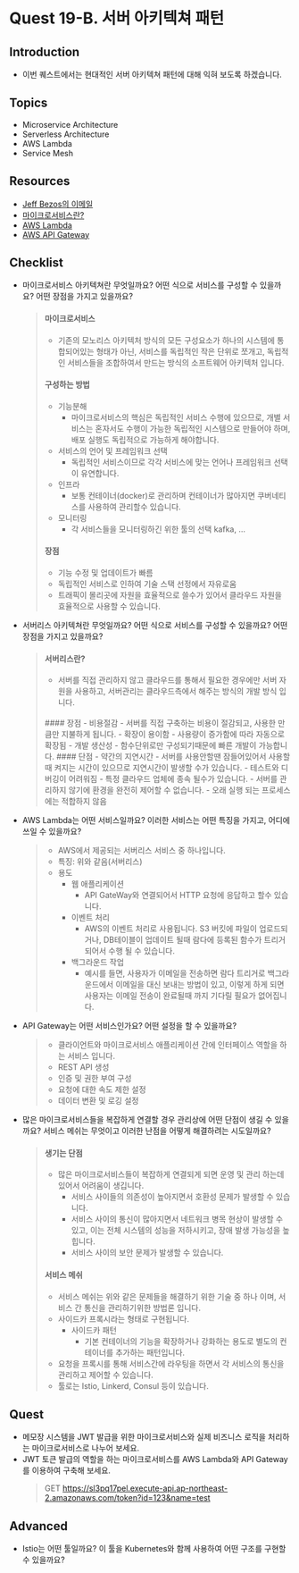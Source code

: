 # Quest 19-B. 서버 아키텍쳐 패턴

## Introduction

- 이번 퀘스트에서는 현대적인 서버 아키텍쳐 패턴에 대해 익혀 보도록 하겠습니다.

## Topics

- Microservice Architecture
- Serverless Architecture
- AWS Lambda
- Service Mesh

## Resources

- [Jeff Bezos의 이메일](https://news.hada.io/topic?id=638)
- [마이크로서비스란?](https://www.redhat.com/ko/topics/microservices/what-are-microservices)
- [AWS Lambda](https://docs.aws.amazon.com/ko_kr/lambda/latest/dg/welcome.html)
- [AWS API Gateway](https://docs.aws.amazon.com/ko_kr/apigateway/latest/developerguide/welcome.html)

## Checklist

- 마이크로서비스 아키텍쳐란 무엇일까요? 어떤 식으로 서비스를 구성할 수 있을까요? 어떤 장점을 가지고 있을까요?
  > #### 마이크로서비스
  >
  > - 기존의 모노리스 아키텍처 방식의 모든 구성요소가 하나의 시스템에 통합되어있는 형태가 아닌, 서비스를 독립적인 작은 단위로 쪼개고, 독립적인 서비스들을 조합하여서 만드는 방식의 소프트웨어 아키텍처 입니다.
  >   <br>
  >
  > #### 구성하는 방법
  >
  > - 기능분해
  >   - 마이크로서비스의 핵심은 독립적인 서비스 수행에 있으므로, 개별 서비스는 혼자서도 수행이 가능한 독립적인 시스템으로 만들어야 하며, 배포 실행도 독립적으로 가능하게 해야합니다.
  > - 서비스의 언어 및 프레임워크 선택
  >   - 독립적인 서비스이므로 각각 서비스에 맞는 언어나 프레임워크 선택이 유연합니다.
  > - 인프라
  >   - 보통 컨테이너(docker)로 관리하며 컨테이너가 많아지면 쿠버네티스를 사용하여 관리할수 있습니다.
  > - 모니터링
  >   - 각 서비스들을 모니터링하긴 위한 툴의 선택 kafka, ...
  >     <br>
  > #### 장점
  > - 기능 수정 및 업데이트가 빠름
  > - 독립적인 서비스로 인하여 기술 스택 선정에서 자유로움
  > - 트래픽이 몰리곳에 자원을 효율적으로 쓸수가 있어서 클라우드 자원을 효율적으로 사용할 수 있습니다.
- 서버리스 아키텍쳐란 무엇일까요? 어떤 식으로 서비스를 구성할 수 있을까요? 어떤 장점을 가지고 있을까요?
  > #### 서버리스란?
  >
  > - 서버를 직접 관리하지 않고 클라우드를 통해서 필요한 경우에만 서버 자원을 사용하고, 서버관리는 클라우드측에서 해주는 방식의 개발 방식 입니다.
  > <br>
  > #### 장점
  > - 비용절감
  >   - 서버를 직접 구축하는 비용이 절감되고, 사용한 만큼만 지불하게 됩니다.
  > - 확장이 용이함
  >   - 사용량이 증가함에 따라 자동으로 확장됨
  > - 개발 생산성
  >   - 함수단위로만 구성되기때문에 빠른 개발이 가능합니다.
  > #### 단점
  > - 약간의 지연시간
  >   - 서버를 사용안할땐 잠들어있어서 사용할때 켜지는 시간이 있으므로 지연시간이 발생할 수가 있습니다.
  > - 테스트와 디버깅이 어려워짐
  > - 특정 클라우드 업체에 종속 될수가 있습니다.
  > - 서버를 관리하지 않기에 환경을 완전히 제어할 수 없습니다.
  > - 오래 실행 되는 프로세스에는 적합하지 않음
- AWS Lambda는 어떤 서비스일까요? 이러한 서비스는 어떤 특징을 가지고, 어디에 쓰일 수 있을까요?
  > - AWS에서 제공되는 서버리스 서비스 중 하나입니다.
  > - 특징: 위와 같음(서버리스)
  > - 용도
  >   - 웹 애플리케이션
  >     - API GateWay와 연결되어서 HTTP 요청에 응답하고 할수 있습니다.
  >   - 이벤트 처리
  >     - AWS의 이벤트 처리로 사용됩니다. S3 버킷에 파일이 업로드되거나, DB테이블이 업데이트 될때 람다에 등록된 함수가 트리거되어서 수행 될 수 있습니다.
  >   - 백그라운드 작업
  >     - 예시를 들면, 사용자가 이메일을 전송하면 람다 트리거로 백그라운드에서 이메일을 대신 보내는 방법이 있고, 이렇게 하게 되면 사용자는 이메일 전송이 완료될때 까지 기다릴 필요가 없어집니다.
- API Gateway는 어떤 서비스인가요? 어떤 설정을 할 수 있을까요?
  > - 클라이언트와 마이크로서비스 애플리케이션 간에 인터페이스 역할을 하는 서비스 입니다.
  > - REST API 생성
  > - 인증 및 권한 부여 구성
  > - 요청에 대한 속도 제한 설정
  > - 데이터 변환 및 로깅 설정
- 많은 마이크로서비스들을 복잡하게 연결할 경우 관리상에 어떤 단점이 생길 수 있을까요? 서비스 메쉬는 무엇이고 이러한 난점을 어떻게 해결하려는 시도일까요?
  > #### 생기는 단점
  > - 많은 마이크로서비스들이 복잡하게 연결되게 되면 운영 및 관리 하는데 있어서 어려움이 생깁니다.
  >   - 서비스 사이들의 의존성이 높아지면서 호환성 문제가 발생할 수 있습니다.
  >   - 서비스 사이의 통신이 많아지면서 네트워크 병목 현상이 발생할 수 있고, 이는 전체 시스템의 성능을 저하시키고, 장애 발생 가능성을 높힙니다.
  >   - 서비스 사이의 보안 문제가 발생할 수 있습니다.
  > #### 서비스 메쉬
  > * 서비스 메쉬는 위와 같은 문제들을 해결하기 위한 기술 중 하나 이며, 서비스 간 통신을 관리하기위한 방법론 입니다.
  > * 사이드카 프록시라는 형태로 구현됩니다.
  >   - 사이드카 패턴
  >     - 기본 컨테이너의 기능을 확장하거나 강화하는 용도로 별도의 컨테이너를 추가하는 패턴입니다.
  > * 요청을 프록시를 통해 서비스간에 라우팅을 하면서 각 서비스의 통신을 관리하고 제어할 수 있습니다.
  > * 툴로는 Istio, Linkerd, Consul 등이 있습니다.


## Quest

- 메모장 시스템을 JWT 발급을 위한 마이크로서비스와 실제 비즈니스 로직을 처리하는 마이크로서비스로 나누어 보세요.
- JWT 토큰 발급의 역할을 하는 마이크로서비스를 AWS Lambda와 API Gateway를 이용하여 구축해 보세요.
  > GET https://sl3pq17pel.execute-api.ap-northeast-2.amazonaws.com/token?id=123&name=test
## Advanced

- Istio는 어떤 툴일까요? 이 툴을 Kubernetes와 함께 사용하여 어떤 구조를 구현할 수 있을까요?
